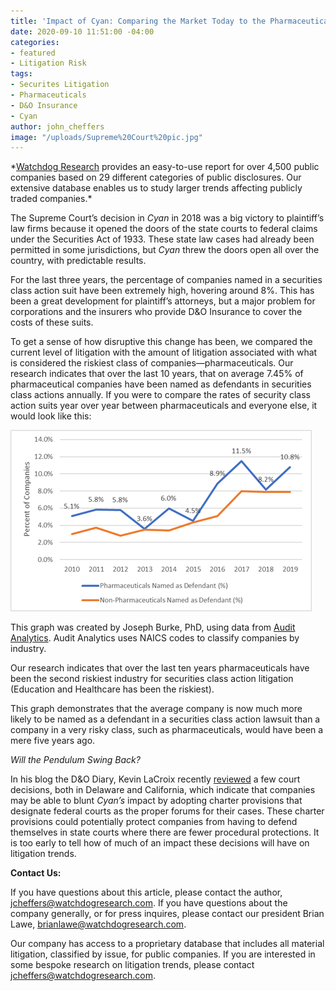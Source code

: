 ```yaml
---
title: 'Impact of Cyan: Comparing the Market Today to the Pharmaceuticals of Yesteryear'
date: 2020-09-10 11:51:00 -04:00
categories:
- featured
- Litigation Risk
tags:
- Securites Litigation
- Pharmaceuticals
- D&O Insurance
- Cyan
author: john_cheffers
image: "/uploads/Supreme%20Court%20pic.jpg"
---
```


\*[Watchdog Research](https://www.watchdogresearch.com/) provides an easy-to-use report for over 4,500 public companies based on 29 different categories of public disclosures. Our extensive database enables us to study larger trends affecting publicly traded companies.\*

The Supreme Court’s decision in *Cyan* in 2018 was a big victory to plaintiff’s law firms because it opened the doors of the state courts to federal claims under the Securities Act of 1933. These state law cases had already been permitted in some jurisdictions, but *Cyan* threw the doors open all over the country, with predictable results.

For the last three years, the percentage of companies named in a securities class action suit have been extremely high, hovering around 8%. This has been a great development for plaintiff’s attorneys, but a major problem for corporations and the insurers who provide D&O Insurance to cover the costs of these suits.

To get a sense of how disruptive this change has been, we compared the current level of litigation with the amount of litigation associated with what is considered the riskiest class of companies—pharmaceuticals. Our research indicates that over the last 10 years, that on average 7.45% of pharmaceutical companies have been named as defendants in securities class actions annually. If you were to compare the rates of security class action suits year over year between pharmaceuticals and everyone else, it would look like this:

![Pharma v nonPharma.png](/uploads/Pharma%20v%20nonPharma.png)

This graph was created by Joseph Burke, PhD, using data from [Audit Analytics](https://www.auditanalytics.com/). Audit Analytics uses NAICS codes to classify companies by industry.

Our research indicates that over the last ten years pharmaceuticals have been the second riskiest industry for securities class action litigation (Education and Healthcare has been the riskiest).

This graph demonstrates that the average company is now much more likely to be named as a defendant in a securities class action lawsuit than a company in a very risky class, such as pharmaceuticals, would have been a mere five years ago.

*Will the Pendulum Swing Back?*

In his blog the D&O Diary, Kevin LaCroix recently [reviewed](https://www.dandodiary.com/2020/09/articles/director-and-officer-liability/what-to-watch-in-the-world-of-do-3/) a few court decisions, both in Delaware and California, which indicate that companies may be able to blunt *Cyan’s* impact by adopting charter provisions that designate federal courts as the proper forums for their cases. These charter provisions could potentially protect companies from having to defend themselves in state courts where there are fewer procedural protections. It is too early to tell how of much of an impact these decisions will have on litigation trends.

**Contact Us:**

If you have questions about this article, please contact the author, [jcheffers@watchdogresearch.com](mailto:jcheffers@watchdogresearch.com).  If you have questions about the company generally, or for press inquires, please contact our president Brian Lawe, brianlawe@watchdogresearch.com.

Our company has access to a proprietary database that includes all material litigation, classified by issue, for public companies. If you are interested in some bespoke research on litigation trends, please contact [jcheffers@watchdogresearch.com](mailto:jcheffers@watchdogresearch.com).